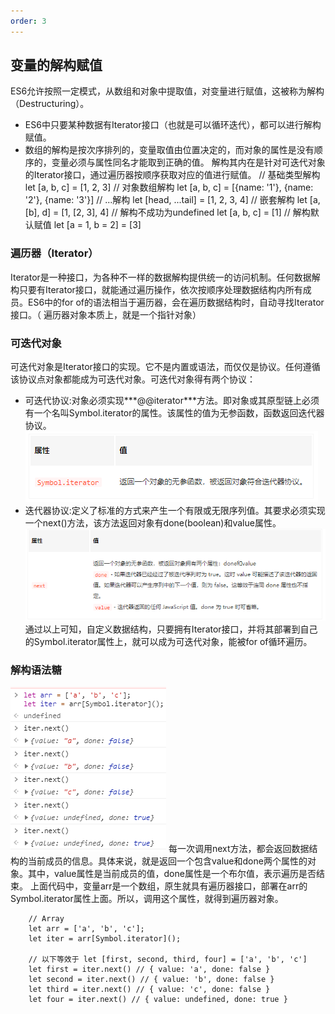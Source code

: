 ```yaml
---
order: 3
---
```

## 变量的解构赋值
ES6允许按照一定模式，从数组和对象中提取值，对变量进行赋值，这被称为解构（Destructuring）。
+ ES6中只要某种数据有Iterator接口（也就是可以循环迭代），都可以进行解构赋值。
+ 数组的解构是按次序排列的，变量取值由位置决定的，而对象的属性是没有顺序的，变量必须与属性同名才能取到正确的值。
解构其内在是针对可迭代对象的Iterator接口，通过遍历器按顺序获取对应的值进行赋值。
        // 基础类型解构
        let [a, b, c] = [1, 2, 3]
        // 对象数组解构
        let [a, b, c] = [{name: '1'}, {name: '2'}, {name: '3'}]
        // ...解构
        let [head, ...tail] = [1, 2, 3, 4]
        // 嵌套解构
        let [a, [b], d] = [1, [2, 3], 4]
        // 解构不成功为undefined
        let [a, b, c] = [1]
        // 解构默认赋值
        let [a = 1, b = 2] = [3]

### 遍历器（Iterator）
Iterator是一种接口，为各种不一样的数据解构提供统一的访问机制。任何数据解构只要有Iterator接口，就能通过遍历操作，依次按顺序处理数据结构内所有成员。ES6中的for of的语法相当于遍历器，会在遍历数据结构时，自动寻找Iterator接口。（ 遍历器对象本质上，就是一个指针对象）
### 可迭代对象
可迭代对象是Iterator接口的实现。它不是内置或语法，而仅仅是协议。任何遵循该协议点对象都能成为可迭代对象。可迭代对象得有两个协议：
+ 可迭代协议:对象必须实现***@@iterator***方法。即对象或其原型链上必须有一个名叫Symbol.iterator的属性。该属性的值为无参函数，函数返回迭代器协议。
![Image text](../image/iterator1.png)
+ 迭代器协议:定义了标准的方式来产生一个有限或无限序列值。其要求必须实现一个next()方法，该方法返回对象有done(boolean)和value属性。
![Image text](../image/iterator2.png)
通过以上可知，自定义数据结构，只要拥有Iterator接口，并将其部署到自己的Symbol.iterator属性上，就可以成为可迭代对象，能被for of循环遍历。

### 解构语法糖
![Image text](../image/iterator3.png)
每一次调用next方法，都会返回数据结构的当前成员的信息。具体来说，就是返回一个包含value和done两个属性的对象。其中，value属性是当前成员的值，done属性是一个布尔值，表示遍历是否结束。
上面代码中，变量arr是一个数组，原生就具有遍历器接口，部署在arr的Symbol.iterator属性上面。所以，调用这个属性，就得到遍历器对象。

        // Array
        let arr = ['a', 'b', 'c'];
        let iter = arr[Symbol.iterator]();

        // 以下等效于 let [first, second, third, four] = ['a', 'b', 'c']
        let first = iter.next() // { value: 'a', done: false }
        let second = iter.next() // { value: 'b', done: false }
        let third = iter.next() // { value: 'c', done: false }
        let four = iter.next() // { value: undefined, done: true }